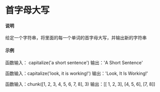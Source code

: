 # 首字母大写

#### 说明

给定一个字符串，将里面的每一个单词的首字母大写，并输出新的字符串

#### 示例

函数输入： capitalize('a short sentence')
输出：'A Short Sentence'

函数输入：capitalize('look, it is working!')
输出：'Look, It Is Working!'

函数输入：chunk([1, 2, 3, 4, 5, 6, 7, 8], 3)
输出：[[ 1, 2, 3], [4, 5, 6], [7, 8]]
